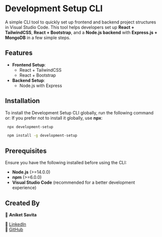 # Development Setup CLI

A simple CLI tool to quickly set up frontend and backend project structures in Visual Studio Code. This tool helps developers set up **React + TailwindCSS**, **React + Bootstrap**, and a **Node.js backend** with **Express.js + MongoDB** in a few simple steps.

## Features

- **Frontend Setup**:
  - React + TailwindCSS
  - React + Bootstrap
- **Backend Setup**:
  - Node.js with Express


## Installation

To install the Development Setup CLI globally, run the following command or:
If you prefer not to install it globally, use **npx**:

```bash
 npx development-setup

 npm install -g development-setup

```

## Prerequisites  

Ensure you have the following installed before using the CLI:  

- **Node.js** (>=14.0.0)  
- **npm** (>=6.0.0)  
- **Visual Studio Code** (recommended for a better development experience)  

## Created By  

👤 **Aniket Savita** 

🔗 [LinkedIn](www.linkedin.com/in/aniket07013)  
🔗 [GitHub](https://github.com/your-profile)  

